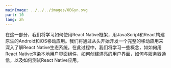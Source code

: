 ```yaml
---
mainImage: ../../../images/OBGyn.svg
part: 10
lang: zh
---
```


<div class="intro">

<!-- In this part, we will learn how to build native Android and iOS mobile applications with JavaScript and React using the React Native framework. We will dive into the React Native ecosystem by developing an entire mobile application from scratch. Along the way, we will learn concepts such as how to render native user interface components with React Native, how to create beautiful user interfaces, how to communicate with a server, and how to test a React Native application.-->
 在这一部分，我们将学习如何使用React Native框架，用JavaScript和React构建原生的Android和iOS移动应用。我们将通过从头开始开发一个完整的移动应用来深入了解React Native生态系统。在此过程中，我们将学习一些概念，如如何用React Native渲染本地用户界面组件，如何创建漂亮的用户界面，如何与服务器通信，以及如何测试React Native应用。

</div>
